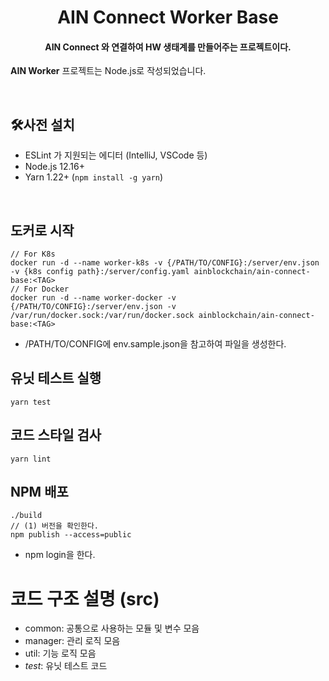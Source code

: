 <h1 align="center">AIN Connect Worker Base</h1>
<h4 align="center">AIN Connect 와 연결하여 HW 생태계를 만들어주는 프로젝트이다.</h4>
                                                                                                
**AIN Worker** 프로젝트는 Node.js로 작성되었습니다.

<br>

## 🛠사전 설치

- ESLint 가 지원되는 에디터 (IntelliJ, VSCode 등)
- Node.js 12.16+
- Yarn 1.22+ (`npm install -g yarn`)

<br>


## 도커로 시작
```
// For K8s
docker run -d --name worker-k8s -v {/PATH/TO/CONFIG}:/server/env.json -v {k8s config path}:/server/config.yaml ainblockchain/ain-connect-base:<TAG>
// For Docker
docker run -d --name worker-docker -v {/PATH/TO/CONFIG}:/server/env.json -v /var/run/docker.sock:/var/run/docker.sock ainblockchain/ain-connect-base:<TAG>
```
- /PATH/TO/CONFIG에 env.sample.json을 참고하여 파일을 생성한다.

## 유닛 테스트 실행
```
yarn test
```

## 코드 스타일 검사
```
yarn lint
```

## NPM 배포
```
./build
// (1) 버전을 확인한다.
npm publish --access=public
```
- npm login을 한다.


# 코드 구조 설명 (src)
- common: 공통으로 사용하는 모듈 및 변수 모음
- manager: 관리 로직 모음
- util: 기능 로직 모음
- _test_: 유닛 테스트 코드

<br>